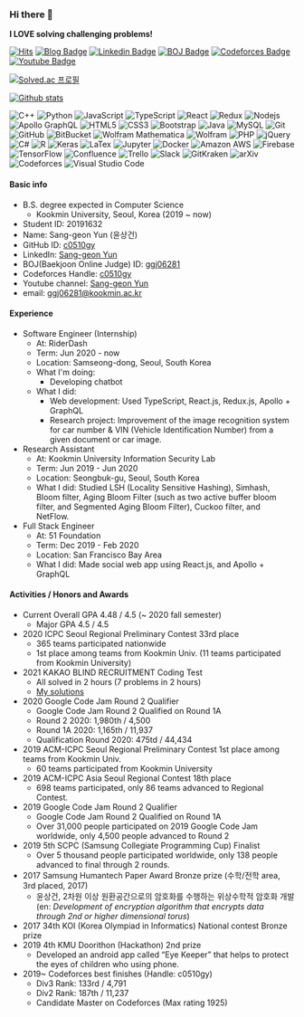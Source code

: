 ### Hi there 👋
**I LOVE solving challenging problems!**

[![Hits](https://hits.seeyoufarm.com/api/count/incr/badge.svg?url=https%3A%2F%2Fgithub.com%2Fc0510gy&count_bg=%2379C83D&title_bg=%23555555&title=hits&edge_flat=false)](https://hits.seeyoufarm.com)
[![Blog Badge](http://img.shields.io/badge/-Blog-black?style=flat-square&logo=github&link=https://c0510gy.github.io/)](https://c0510gy.github.io/)
[![Linkedin Badge](https://img.shields.io/badge/-LinkedIn-blue?style=flat-square&logo=Linkedin&logoColor=white&link=https://www.linkedin.com/in/sang-geon-yun/)](https://www.linkedin.com/in/sang-geon-yun/)
[![BOJ Badge](https://img.shields.io/badge/BOJ-0076c0?style=flat-square&logo=data%3Aimage%2Fpng%3Bbase64%2CiVBORw0KGgoAAAANSUhEUgAAACIAAAAiCAYAAAA6RwvCAAAAAXNSR0IArs4c6QAAAHhlWElmTU0AKgAAAAgABAEaAAUAAAABAAAAPgEbAAUAAAABAAAARgEoAAMAAAABAAIAAIdpAAQAAAABAAAATgAAAAAAAACQAAAAAQAAAJAAAAABAAOgAQADAAAAAQABAACgAgAEAAAAAQAAACKgAwAEAAAAAQAAACIAAAAA0PcZ9QAAAAlwSFlzAAAWJQAAFiUBSVIk8AAABM5JREFUWAntVltMXFUUXfMehoHClPcb0wIdnrYIPmiLVNS2WqsmJlqLojXRamy0UeOfTT%2B0fpRoNNXQH40RjWACiVqxPmpTamlBCBSRx0CV1jLDcxgY5sHgPkfv7dyZC04%2FiP1gTybnnnP2OWfdtfde5yoWyXADmPIGwMAhrAIJjMQqIyEzYp12Yt97P6Lu5z4s%2BFa%2BsJYMzeBfU7DQ32TUQ6VUBL6ApM8UgIH1VwJhzBeiOqglO%2Fp1zvZeRcyaMNyUEOk3Gvw45%2FLg89MD0KiVqChIQZIpnDu5PAuoO90PvVqFchpPjDYEL%2FYbWZKRc32jfHFqrNHPXfo44%2FTgSEM7Pvy2G7PzHkSEaUQHDQEI06px%2FGQPamneZneKc3IPsoxMOObxh82BrXkp0GtkXeB0eVHT1IGmc0N45p5cVFXk8IOFQ1g4HyjNhHfBhw9OdEOjUuLAriIYdPL7yY6e6rpMVKtQkBEt7CtpnW4v3v%2B6C42%2FWPDktg3YvyNfMi90GCOPlK2Hg5irbe6GVqPCwd03C9OSVhbId50jRLMa5tS1EmfWsc%2B58empPnx1YRh778zG%2Fp3yIISFWsqdqopszBKD9Wf6oVIo8FSlGZEGreDC2yAg7KC2AStuz0mAKUIvcXZ7Fygx%2B%2FHFmQHsKE7HExUbOOUSJ5mOQafBs%2FfmglXQRz%2F0QkFgqrblIDpcJ3oHAem%2BNA7Pohq3ZSeITuzBQ7E%2B3tyDhpYBVBaloZpCEm28tpHEWaYTrtfgue150GtVxMwggQHPq6h%2FwQQBOT9gIz1YQGl2vLidx%2BvDsW%2B68clPvdhVksmTc20AW6LzMg9GAvP0XWYooUB9yyAv%2BT3l2YgM00IChIlSh8WK%2BEgd0uOu6Udt80XKi17csi4Orz60kSfdMuctO8WqhuWW0%2B3hDEcQiEe3ZBE4P7OMTmPM7iJhSvIbBUqy4hEVrseFQRt%2BG5kkxiTT190ZGZ9FCwlmAomcOdUEJcVJAqTn0gQc825UFqZJNi8mJg7tKSG51%2BGNula09o9yfZA4hdj5%2FfIUDn%2FWCtDLvPbwJhRmxvB8EYGwjGZvqyP9yM8ILtvSrAQcfvxWqFUKHG3sQLvFBq%2FPF%2BLx%2F7j9ahnD6x%2Bf5Sr8PJV9mTlRvMdEIOP2eQxbZ2BOM9Fh4rDkIMbMS6SOLDY1jZ3oGh5nLxaSnSdJONLQhjG61V%2FeXYTy%2FBQeEmGxeOKfYw5cmZhF8bpYYU62Zfnywn0FcHm8eLO%2BDcOjdlk%2F%2F8HOoTG829QJ6%2FQcavZtxmZzksiE4OcHZAZTdMcUZCwPhLHFNjpwfyEmZuZR%2Fc73mKR1S9kQAX37y3aw9mh1GTbRi6pkGOdA2M3Zf2UKyTFGRBml0rvUAVvzknHwQXZvLGJvzUmw75fAamIsv0WsXZ2cw6HHSpBPibmUcSBTsy4CMo1cKiVW16Ha9o3peIV0hdmxExd5aIW1c3S3MCW2UU68SOxtyU0OCofgy1ouaONE8bDVzqWbSfH12M7iDMSuMfBKcJMCC%2BZwunEHhZApcX6GiauoMCfXqlnZsoRT0I99BKn%2F47NQbpOS9XFBw3FRBtxdtPxXmf8ipY9knalpaU4iUilH%2Fi9T0EduqFKwohjF8l3RU0LYfBVIIEmrjAQy8jesLK3zkOj8kQAAAABJRU5ErkJggg%3D%3D&link=http://boj.kr/u/ggj06281)](http://boj.kr/u/ggj06281)
[![Codeforces Badge](https://img.shields.io/badge/Codeforces-AA00AA?style=flat-square&logo=codeforces&logoColor=white&link=https://codeforces.com/profile/c0510gy)](https://codeforces.com/profile/c0510gy)
[![Youtube Badge](https://img.shields.io/badge/Youtube-ff0000?style=flat-square&logo=youtube&link=https://www.youtube.com/channel/UCanu9Jk86eTv8OE_7TjSElg)](https://www.youtube.com/channel/UCanu9Jk86eTv8OE_7TjSElg)

[![Solved.ac 프로필](http://mazassumnida.wtf/api/v2/generate_badge?boj=ggj06281)](https://solved.ac/ggj06281)

[![Github stats](https://github-readme-stats.vercel.app/api?username=c0510gy&show_icons=true&theme=tokyonight&count_private=true&include_all_commits=true)](https://github.com/anuraghazra/github-readme-stats)

![C++](https://img.shields.io/badge/-C++-00599C?style=flat-square&logo=c%2B%2B)
![Python](https://img.shields.io/badge/-Python-black?style=flat-square&logo=Python)
![JavaScript](https://img.shields.io/badge/-JavaScript-black?style=flat-square&logo=javascript)
![TypeScript](https://img.shields.io/badge/-TypeScript-black?style=flat-square&logo=typescript)
![React](https://img.shields.io/badge/-React-black?style=flat-square&logo=react)
![Redux](https://img.shields.io/badge/-Redux-764ABC?style=flat-square&logo=Redux)
![Nodejs](https://img.shields.io/badge/-Nodejs-black?style=flat-square&logo=Node.js)
![Apollo GraphQL](https://img.shields.io/badge/-Apollo%20GraphQL-black?style=flat-square&logo=Apollo%20GraphQL)
![HTML5](https://img.shields.io/badge/-HTML5-E34F26?style=flat-square&logo=html5&logoColor=white)
![CSS3](https://img.shields.io/badge/-CSS3-1572B6?style=flat-square&logo=css3)
![Bootstrap](https://img.shields.io/badge/-Bootstrap-563D7C?style=flat-square&logo=bootstrap)
![Java](https://img.shields.io/badge/-java-E34A86?style=flat-square&logo=java)
![MySQL](https://img.shields.io/badge/-MySQL-black?style=flat-square&logo=mysql)
![Git](https://img.shields.io/badge/-Git-black?style=flat-square&logo=git)
![GitHub](https://img.shields.io/badge/-GitHub-181717?style=flat-square&logo=github)
![BitBucket](https://img.shields.io/badge/-BitBucket-darkblue?style=flat-square&logo=bitbucket)
![Wolfram Mathematica](https://img.shields.io/badge/-Wolfram%20Mathematica-DD1100?style=flat-square&logo=Wolfram%20Mathematica)
![Wolfram](https://img.shields.io/badge/-Wolfram-DD1100?style=flat-square&logo=Wolfram)
![PHP](https://img.shields.io/badge/-PHP-black?style=flat-square&logo=PHP)
![jQuery](https://img.shields.io/badge/-jQuery-0769AD?style=flat-square&logo=jQuery)
![C#](https://img.shields.io/badge/-C%20Sharp-239120?style=flat-square&logo=C%20Sharp)
![R](https://img.shields.io/badge/-R-276DC3?style=flat-square&logo=R)
![Keras](https://img.shields.io/badge/-Keras-D00000?style=flat-square&logo=Keras)
![LaTex](https://img.shields.io/badge/-LaTex-008080?style=flat-square&logo=LaTex)
![Jupyter](https://img.shields.io/badge/-Jupyter-black?style=flat-square&logo=Jupyter)
![Docker](https://img.shields.io/badge/-Docker-black?style=flat-square&logo=Docker)
![Amazon AWS](https://img.shields.io/badge/-Amazon%20AWS-232F3E?style=flat-square&logo=Amazon%20AWS)
![Firebase](https://img.shields.io/badge/-Firebase-black?style=flat-square&logo=Firebase)
![TensorFlow](https://img.shields.io/badge/-TensorFlow-black?style=flat-square&logo=TensorFlow)
![Confluence](https://img.shields.io/badge/-Confluence-172B4D?style=flat-square&logo=Confluence)
![Trello](https://img.shields.io/badge/-Trello-0079BF?style=flat-square&logo=Trello)
![Slack](https://img.shields.io/badge/-Slack-4A154B?style=flat-square&logo=Slack)
![GitKraken](https://img.shields.io/badge/-GitKraken-black?style=flat-square&logo=GitKraken)
![arXiv](https://img.shields.io/badge/-arXiv-B31B1B?style=flat-square&logo=arXiv)
![Codeforces](https://img.shields.io/badge/-Codeforces-black?style=flat-square&logo=Codeforces)
![Visual Studio Code](https://img.shields.io/badge/-Visual%20Studio%20Code-007ACC?style=flat-square&logo=Visual%20Studio%20Code)


#### Basic info

- B.S. degree expected in Computer Science
  - Kookmin University, Seoul, Korea (2019 ~ now)
- Student ID: 20191632
- Name: Sang-geon Yun (윤상건)
- GitHub ID: [c0510gy](https://github.com/c0510gy)
- LinkedIn: [Sang-geon Yun](https://www.linkedin.com/in/sang-geon-yun/)
- BOJ(Baekjoon Online Judge) ID: [ggj06281](http://boj.kr/u/ggj06281)
- Codeforces Handle: [c0510gy](https://codeforces.com/profile/c0510gy)
- Youtube channel: [Sang-geon Yun](https://www.youtube.com/channel/UCanu9Jk86eTv8OE_7TjSElg)
- email: ggj06281@kookmin.ac.kr

#### Experience

- Software Engineer (Internship)
  - At: RiderDash
  - Term: Jun 2020 - now
  - Location: Samseong-dong, Seoul, South Korea
  - What I'm doing:
    - Developing chatbot
  - What I did:
    - Web development: Used TypeScript, React.js, Redux.js, Apollo + GraphQL
    - Research project: Improvement of the image recognition system for car number & VIN (Vehicle Identification Number) from a given document or car image.
- Research Assistant
  - At: Kookmin University Information Security Lab
  - Term: Jun 2019 - Jun 2020
  - Location: Seongbuk-gu, Seoul, South Korea
  - What I did: Studied LSH (Locality Sensitive Hashing), Simhash, Bloom filter, Aging Bloom Filter (such as two active buffer bloom filter, and Segmented Aging Bloom Filter), Cuckoo filter, and NetFlow.
- Full Stack Engineer
  - At: 51 Foundation
  - Term: Dec 2019 - Feb 2020
  - Location: San Francisco Bay Area
  - What I did: Made social web app using React.js, and Apollo + GraphQL

#### Activities / Honors and Awards

- Current Overall GPA 4.48 / 4.5 (~ 2020 fall semester)
    - Major GPA 4.5 / 4.5
- 2020  ICPC Seoul Regional Preliminary Contest 33rd place
    - 365 teams participated nationwide
    - 1st place among teams from Kookmin Univ. (11 teams participated from Kookmin University)
- 2021 KAKAO BLIND RECRUITMENT Coding Test
    - All solved in 2 hours (7 problems in 2 hours)
    - [My solutions](https://bit.ly/3i268E7)
- 2020  Google Code Jam Round 2 Qualifier
    - Google Code Jam Round 2 Qualified on Round 1A
    - Round 2 2020: 1,980th / 4,500
    - Round 1A 2020: 1,165th / 11,937
    - Qualification Round 2020: 475td / 44,434
- 2019  ACM-ICPC Seoul Regional Preliminary Contest 1st
place among teams from Kookmin Univ.
    - 60 teams participated from Kookmin University
- 2019	ACM-ICPC Asia Seoul Regional Contest 18th place
    - 698 teams participated, only 86 teams advanced to Regional Contest.
- 2019	Google Code Jam Round 2 Qualifier
    - Google Code Jam Round 2 Qualified on Round 1A
    - Over 31,000 people participated on 2019 Google Code Jam worldwide, only 4,500 people advanced to Round 2
- 2019	5th SCPC (Samsung Collegiate Programming Cup) Finalist
    - Over 5 thousand people participated worldwide, only 138 people advanced to final through 2 rounds.
- 2017	Samsung Humantech Paper Award Bronze prize (수학/전학 area, 3rd placed, 2017)
    - 윤상건, 2차원 이상 원환공간으로의 암호화를 수행하는 위상수학적 암호화 개발 (en: *Development of encryption algorithm that encrypts data through 2nd or higher dimensional torus*)
- 2017	34th KOI (Korea Olympiad in Informatics) National contest Bronze prize
- 2019	4th KMU Doorithon (Hackathon) 2nd prize
    - Developed an android app called “Eye Keeper” that helps to protect the eyes of children who using phone.
- 2019~	Codeforces best finishes (Handle: c0510gy)
    - Div3 Rank: 133rd / 4,791
    - Div2 Rank: 187th / 11,237
    - Candidate Master on Codeforces (Max rating 1925)


<!--
**c0510gy/c0510gy** is a ✨ _special_ ✨ repository because its `README.md` (this file) appears on your GitHub profile.

Here are some ideas to get you started:

- 🔭 I’m currently working on ...
- 🌱 I’m currently learning ...
- 👯 I’m looking to collaborate on ...
- 🤔 I’m looking for help with ...
- 💬 Ask me about ...
- 📫 How to reach me: ...
- 😄 Pronouns: ...
- ⚡ Fun fact: ...
-->

